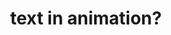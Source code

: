 ---
title: 'text in animation?'
redirect_to:
  - 'https://discuss.pencil2d.org/t/text-in-animation/955'
---